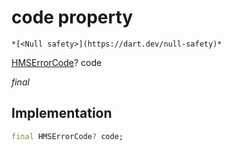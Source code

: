 


# code property




    *[<Null safety>](https://dart.dev/null-safety)*


[HMSErrorCode](../../hmssdk_flutter/HMSErrorCode-class.md)? code
  
_final_






## Implementation

```dart
final HMSErrorCode? code;


```







